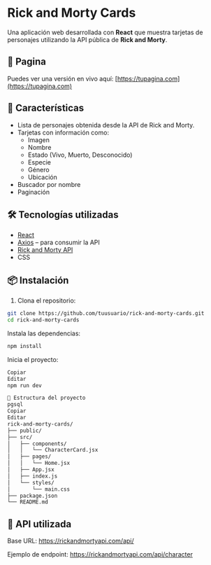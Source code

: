 # Rick and Morty Cards

Una aplicación web desarrollada con **React** que muestra tarjetas de personajes utilizando la API pública de **Rick and Morty**.

## 🚀 Pagina

Puedes ver una versión en vivo aquí: [https://tupagina.com](https://tupagina.com)


## 🧠 Características

- Lista de personajes obtenida desde la API de Rick and Morty.
- Tarjetas con información como:
  - Imagen
  - Nombre
  - Estado (Vivo, Muerto, Desconocido)
  - Especie
  - Género
  - Ubicación
- Buscador por nombre
- Paginación

## 🛠️ Tecnologías utilizadas

- [React](https://reactjs.org/)
- [Axios](https://axios-http.com/) – para consumir la API
- [Rick and Morty API](https://rickandmortyapi.com/)
- CSS

## 📦 Instalación

1. Clona el repositorio:

```bash
git clone https://github.com/tuusuario/rick-and-morty-cards.git
cd rick-and-morty-cards
```
Instala las dependencias:

```bash
npm install
```
Inicia el proyecto:
```bash
Copiar
Editar
npm run dev
```
```bash
📁 Estructura del proyecto
pgsql
Copiar
Editar
rick-and-morty-cards/
├── public/
├── src/
│   ├── components/
│   │   └── CharacterCard.jsx
│   ├── pages/
│   │   └── Home.jsx
│   ├── App.jsx
│   ├── index.js
│   └── styles/
│       └── main.css
├── package.json
└── README.md
```
## 🔗 API utilizada
Base URL: https://rickandmortyapi.com/api/

Ejemplo de endpoint: https://rickandmortyapi.com/api/character


